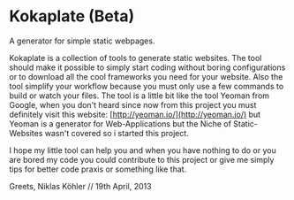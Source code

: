 Kokaplate (Beta)
=========

A generator for simple static webpages.

Kokaplate is a collection of tools to generate static websites. The tool should make it possible to simply start coding without boring 
configurations or to download all the cool frameworks you need for your website. Also the tool simplify your workflow because you must only use a few commands to build or watch your files. The tool is a little bit like the tool Yeoman from Google, when you don't heard since now from this project you must definitely visit this website: [http://yeoman.io/](http://yeoman.io/) but Yeoman is a generator for Web-Applications but the Niche of Static-Websites wasn't covered so i started this project.

I hope my little tool can help you and when you have nothing to do or you are bored my code you could contribute to this project or give me simply tips for better code praxis or something like that.

Greets, Niklas Köhler // 19th April, 2013